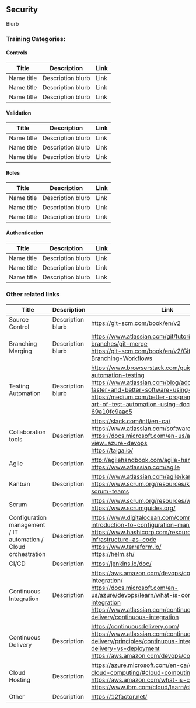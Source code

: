 ## Security

Blurb

### Training Categories:

#### Controls

Title | Description | Link
------------ | ------------- | -------------
Name title | Description blurb | Link
Name title | Description blurb | Link
Name title | Description blurb | Link

#### Validation

Title | Description | Link
------------ | ------------- | -------------
Name title | Description blurb | Link
Name title | Description blurb | Link
Name title | Description blurb | Link

#### Roles

Title | Description | Link
------------ | ------------- | -------------
Name title | Description blurb | Link
Name title | Description blurb | Link
Name title | Description blurb | Link

#### Authentication

Title | Description | Link
------------ | ------------- | -------------
Name title | Description blurb | Link
Name title | Description blurb | Link
Name title | Description blurb | Link

### Other related links

Title | Description | Link
------------ | ------------- | -------------
Source Control | Description blurb | https://git-scm.com/book/en/v2
Branching Merging | Description blurb | https://www.atlassian.com/git/tutorials/using-branches/git-merge <br> https://git-scm.com/book/en/v2/Git-Branching-Branching-Workflows
Testing Automation | Description blurb | https://www.browserstack.com/guide/junit-and-automation-testing <br> https://www.atlassian.com/blog/add-ons/deliver-faster-and-better-software-using-test-automation <br> https://medium.com/better-programming/the-subtle-art-of-test-automation-using-docker-compose-69a10fc9aac5
Collaboration tools | Description | https://slack.com/intl/en-ca/ <br> https://www.atlassian.com/software/jira <br> https://docs.microsoft.com/en-us/azure/devops/?view=azure-devops <br> https://taiga.io/
Agile | Description | http://agilehandbook.com/agile-handbook.pdf <br> https://www.atlassian.com/agile
Kanban | Description | https://www.atlassian.com/agile/kanban <br> https://www.scrum.org/resources/kanban-guide-scrum-teams
Scrum | Description | https://www.scrum.org/resources/what-is-scrum <br> https://www.scrumguides.org/
Configuration management / IT automation / Cloud orchestration | Description | https://www.digitalocean.com/community/tutorials/an-introduction-to-configuration-management <br> https://www.hashicorp.com/resources/what-is-infrastructure-as-code <br> https://www.terraform.io/ <br> https://helm.sh/
CI/CD | Description | https://jenkins.io/doc/
Continuous Integration | Description | https://aws.amazon.com/devops/continuous-integration/ <br> https://docs.microsoft.com/en-us/azure/devops/learn/what-is-continuous-integration <br> https://www.atlassian.com/continuous-delivery/continuous-integration
Continuous Delivery | Description | https://continuousdelivery.com/ <br> https://www.atlassian.com/continuous-delivery/principles/continuous-integration-vs-delivery-vs-deployment <br> https://aws.amazon.com/devops/continuous-delivery/
Cloud Hosting | Description | https://azure.microsoft.com/en-ca/overview/what-is-cloud-computing/#cloud-computing-models <br> https://aws.amazon.com/what-is-cloud-computing/ <br> https://www.ibm.com/cloud/learn/cloud-computing
Other | Description | https://12factor.net/

